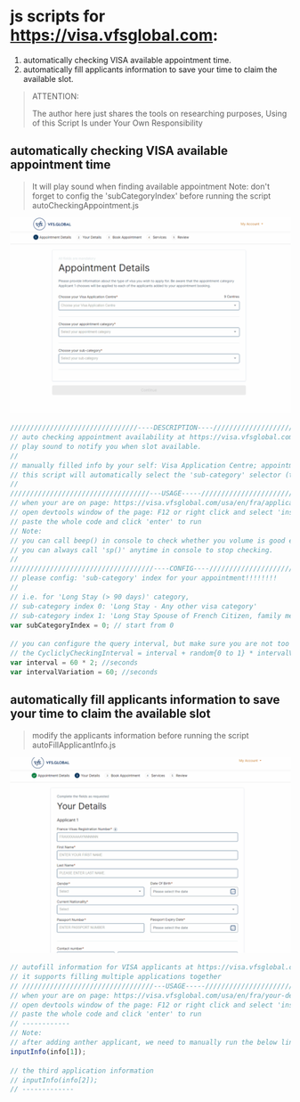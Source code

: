 # js scripts for https://visa.vfsglobal.com:
1. automatically checking VISA available appointment time.
1. automatically fill applicants information to save your time to claim the available slot.

> ATTENTION:
>
> The author here just shares the tools on researching purposes,
> Using of this Script Is under Your Own Responsibility

## automatically checking VISA available appointment time
> It will play sound when finding available appointment
> Note: don't forget to config the 'subCategoryIndex' before running the script autoCheckingAppointment.js

![](./checkingAppointment.gif)

```javascript
////////////////////////////////----DESCRIPTION----/////////////////////////////////////////////
// auto checking appointment availability at https://visa.vfsglobal.com/usa/en/fra/application-detail
// play sound to notify you when slot available.
//
// manually filled info by your self: Visa Application Centre; appointment category.
// this script will automatically select the 'sub-category' selector (the last one) to trigger the time slot query.
//
///////////////////////////////////---USAGE-----////////////////////////////////////////////////
// when your are on page: https://visa.vfsglobal.com/usa/en/fra/application-detail
// open devtools window of the page: F12 or right click and select 'inspect', switch to the 'Console' tab of the devtools
// paste the whole code and click 'enter' to run
// Note:
// you can call beep() in console to check whether you volume is good enough for notification
// you can always call 'sp()' anytime in console to stop checking.
//
////////////////////////////////////----CONFIG----///////////////////////////////////////////////
// please config: 'sub-category' index for your appointment!!!!!!!!
//
// i.e. for 'Long Stay (> 90 days)' category,
// sub-category index 0: 'Long Stay - Any other visa category'
// sub-category index 1: 'Long Stay Spouse of French Citizen, family member of EU national, spouse of Swiss national'
var subCategoryIndex = 0; // start from 0

// you can configure the query interval, but make sure you are not too frequent, otherwise you will be blocked.
// the CycliclyCheckingInterval = interval + random{0 to 1} * intervalVariation
var interval = 60 * 2; //seconds
var intervalVariation = 60; //seconds
```

## automatically fill applicants information to save your time to claim the available slot

> modify the applicants information before running the script autoFillApplicantInfo.js

![](./fillApplicantInfo.gif)

```javascript
// autofill information for VISA applicants at https://visa.vfsglobal.com/usa/en/fra/your-details
// it supports filling multiple applications together
// /////////////////////////////////---USAGE-----////////////////////////////////////////////////
// when your are on page: https://visa.vfsglobal.com/usa/en/fra/your-details
// open devtools window of the page: F12 or right click and select 'inspect', switch to the 'Console' tab of the devtools
// paste the whole code and click 'enter' to run
// ------------
// Note:
// after adding anther applicant, we need to manually run the below line in console to input the second application information
inputInfo(info[1]);

// the third application information
// inputInfo(info[2]);
// -------------
```